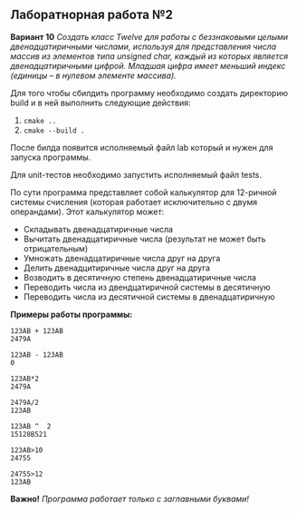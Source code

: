 ## Лаборатнорная работа №2

**Вариант 10**
*Создать класс Twelve для работы с беззнаковыми целыми двенадцатиричными числами, используя для представления числа массив из элементов типа unsigned char, каждый из которых является двенадцатиричными
цифрой. Младшая цифра имеет меньший индекс (единицы – в нулевом элементе массива).*

Для того чтобы сбилдить программу необходимо создать директорию build и в ней выполнить следующие действия:
1. ```cmake ..```
2. ```cmake --build .```

После билда появится исполняемый файл lab который и нужен для запуска программы.


Для unit-тестов необходимо запустить исполняемый файл tests.


По сути программа представляет собой калькулятор для 12-ричной системы счисления (которая работает исключительно с двумя операндами). Этот калькулятор может:
- Складывать двенадцатиричные числа
- Вычитать двенадцатиричные числа (результат не может быть отрицательным)
- Умножать двенадцатиричные числа друг на друга
- Делить двенадцитиричные числа друг на друга
- Возводить в десятичную степень двенадцатиричные числа
- Переводить числа из двендцатиричной системы в десятичную
- Переводить числа из десятичной системы в двенадцатиричную


**Примеры работы программы:**
```
123AB + 123AB
2479A

123AB - 123AB
0

123AB*2
2479A

2479A/2
123AB

123AB ^  2          
15128B521

123AB>10
24755

24755>12
123AB
```
**Важно!** *Программа работает только с заглавными буквами!*